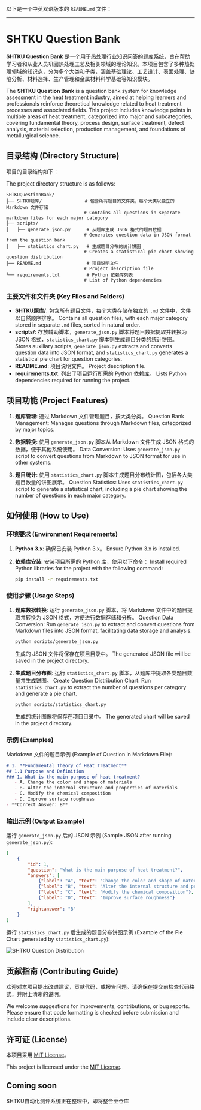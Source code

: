 以下是一个中英双语版本的 `README.md` 文件：

---

# SHTKU Question Bank

**SHTKU Question Bank** 是一个用于热处理行业知识问答的题库系统，旨在帮助学习者和从业人员巩固热处理工艺及相关领域的理论知识。本项目包含了多种热处理领域的知识点，分为多个大类和子类，涵盖基础理论、工艺设计、表面处理、缺陷分析、材料选择、生产管理和金属材料科学基础等知识模块。

The **SHTKU Question Bank** is a question bank system for knowledge assessment in the heat treatment industry, aimed at helping learners and professionals reinforce theoretical knowledge related to heat treatment processes and associated fields. This project includes knowledge points in multiple areas of heat treatment, categorized into major and subcategories, covering fundamental theory, process design, surface treatment, defect analysis, material selection, production management, and foundations of metallurgical science.

## 目录结构 (Directory Structure)

项目的目录结构如下：

The project directory structure is as follows:

```plaintext
SHTKUQuestionBank/
├── SHTKU题库/                # 包含所有题目的文件夹，每个大类以独立的 Markdown 文件存储
                             # Contains all questions in separate markdown files for each major category
├── scripts/
│   ├── generate_json.py      # 从题库生成 JSON 格式的题目数据
                             # Generates question data in JSON format from the question bank
│   ├── statistics_chart.py   # 生成题目分布的统计饼图
                             # Creates a statistical pie chart showing question distribution
├── README.md                 # 项目说明文件
                             # Project description file
└── requirements.txt          # Python 依赖库列表
                             # List of Python dependencies
```

### 主要文件和文件夹 (Key Files and Folders)

- **SHTKU题库/**: 包含所有题目文件，每个大类存储在独立的 `.md` 文件中，文件以自然顺序排序。
  Contains all question files, with each major category stored in separate `.md` files, sorted in natural order.
- **scripts/**: 存放辅助脚本，`generate_json.py` 脚本将题目数据提取并转换为 JSON 格式，`statistics_chart.py` 脚本则生成题目分类的统计饼图。
  Stores auxiliary scripts, `generate_json.py` extracts and converts question data into JSON format, and `statistics_chart.py` generates a statistical pie chart for question categories.
- **README.md**: 项目说明文件。
  Project description file.
- **requirements.txt**: 列出了项目运行所需的 Python 依赖库。
  Lists Python dependencies required for running the project.

## 项目功能 (Project Features)

1. **题库管理**: 通过 Markdown 文件管理题目，按大类分类。
   Question Bank Management: Manages questions through Markdown files, categorized by major topics.
   
2. **数据转换**: 使用 `generate_json.py` 脚本从 Markdown 文件生成 JSON 格式的数据，便于其他系统使用。
   Data Conversion: Uses `generate_json.py` script to convert questions from Markdown to JSON format for use in other systems.

3. **题目统计**: 使用 `statistics_chart.py` 脚本生成题目分布统计图，包括各大类题目数量的饼图展示。
   Question Statistics: Uses `statistics_chart.py` script to generate a statistical chart, including a pie chart showing the number of questions in each major category.

## 如何使用 (How to Use)

### 环境要求 (Environment Requirements)

1. **Python 3.x**: 确保已安装 Python 3.x。
   Ensure Python 3.x is installed.
2. **依赖库安装**: 安装项目所需的 Python 库，使用以下命令：
   Install required Python libraries for the project with the following command:

   ```bash
   pip install -r requirements.txt
   ```

### 使用步骤 (Usage Steps)

1. **题库数据转换**: 运行 `generate_json.py` 脚本，将 Markdown 文件中的题目提取并转换为 JSON 格式，方便进行数据存储和分析。
   Question Data Conversion: Run `generate_json.py` to extract and convert questions from Markdown files into JSON format, facilitating data storage and analysis.

   ```bash
   python scripts/generate_json.py
   ```

   生成的 JSON 文件将保存在项目目录中。
   The generated JSON file will be saved in the project directory.

2. **生成题目分布图**: 运行 `statistics_chart.py` 脚本，从题库中提取各类题目数量并生成饼图。
   Create Question Distribution Chart: Run `statistics_chart.py` to extract the number of questions per category and generate a pie chart.

   ```bash
   python scripts/statistics_chart.py
   ```

   生成的统计图像将保存在项目目录中。
   The generated chart will be saved in the project directory.

### 示例 (Examples)

Markdown 文件的题目示例 (Example of Question in Markdown File):

```markdown
# 1. **Fundamental Theory of Heat Treatment**
## 1.1 Purpose and Definition
### 1. What is the main purpose of heat treatment?
   - A. Change the color and shape of materials
   - B. Alter the internal structure and properties of materials
   - C. Modify the chemical composition
   - D. Improve surface roughness
- **Correct Answer: B**
```

### 输出示例 (Output Example)

运行 `generate_json.py` 后的 JSON 示例 (Sample JSON after running `generate_json.py`):

```json
[
    {
        "id": 1,
        "question": "What is the main purpose of heat treatment?",
        "answers": [
            {"label": "A", "text": "Change the color and shape of materials"},
            {"label": "B", "text": "Alter the internal structure and properties of materials"},
            {"label": "C", "text": "Modify the chemical composition"},
            {"label": "D", "text": "Improve surface roughness"}
        ],
        "rightanswer": "B"
    }
]
```

运行 `statistics_chart.py` 后生成的题目分布饼图示例 (Example of the Pie Chart generated by `statistics_chart.py`):

![SHTKU Question Distribution](SHTKU_Question_Distribution.png)

## 贡献指南 (Contributing Guide)

欢迎对本项目提出改进建议，贡献代码，或报告问题。请确保在提交前检查代码格式，并附上清晰的说明。

We welcome suggestions for improvements, contributions, or bug reports. Please ensure that code formatting is checked before submission and include clear descriptions.

## 许可证 (License)

本项目采用 [MIT License](LICENSE)。

This project is licensed under the [MIT License](LICENSE).

## Coming soon 
SHTKU自动化测评系统正在整理中，即将整合至仓库